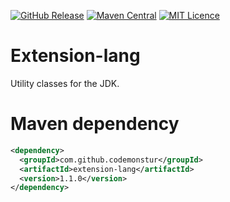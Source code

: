[![GitHub Release](https://img.shields.io/github/release/codemonstur/extension-lang.svg)](https://github.com/codemonstur/extension-lang/releases)
[![Maven Central](https://maven-badges.herokuapp.com/maven-central/com.github.codemonstur/extension-lang/badge.svg)](http://mvnrepository.com/artifact/com.github.codemonstur/extension-lang)
[![MIT Licence](https://badges.frapsoft.com/os/mit/mit.svg?v=103)](https://opensource.org/licenses/mit-license.php)

# Extension-lang

Utility classes for the JDK.

# Maven dependency

```xml
<dependency>
  <groupId>com.github.codemonstur</groupId>
  <artifactId>extension-lang</artifactId>
  <version>1.1.0</version>
</dependency>
```
